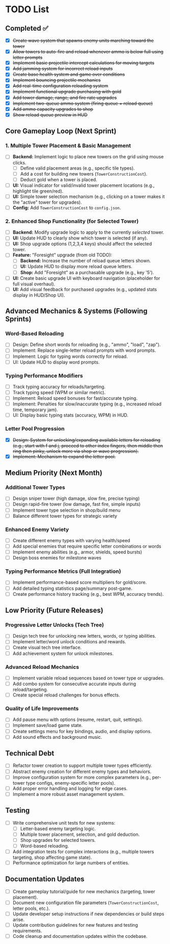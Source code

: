 # TODO List

## Completed ✅

- [x] ~~Create wave system that spawns enemy units marching toward the tower~~
- [x] ~~Allow towers to auto-fire and reload whenever ammo is below full using letter prompts~~
- [x] ~~Implement basic projectile intercept calculations for moving targets~~
- [x] ~~Add jamming system for incorrect reload inputs~~
- [x] ~~Create base health system and game over conditions~~
- [x] ~~Implement bouncing projectile mechanics~~
- [x] ~~Add real-time configuration reloading system~~
- [x] ~~Implement functional upgrade purchasing with gold~~
- [x] ~~Add tower damage, range, and fire rate upgrades~~
- [x] ~~Implement two-queue ammo system (firing queue + reload queue)~~
- [x] ~~Add ammo capacity upgrades to shop~~
- [x] ~~Show reload queue preview in HUD~~

## Core Gameplay Loop (Next Sprint)

### 1. Multiple Tower Placement & Basic Management

- [ ] **Backend:** Implement logic to place new towers on the grid using mouse clicks.
  - [ ] Define valid placement areas (e.g., specific tile types).
  - [ ] Add a cost for building new towers (`TowerConstructionCost`).
  - [ ] Deduct gold when a tower is placed.
- [ ] **UI:** Visual indicator for valid/invalid tower placement locations (e.g., highlight tile green/red).
- [ ] **UI:** Simple tower selection mechanism (e.g., clicking on a tower makes it the "active" tower for upgrades).
- [ ] **Config:** Add `TowerConstructionCost` to `config.json`.

### 2. Enhanced Shop Functionality (for Selected Tower)

- [ ] **Backend:** Modify upgrade logic to apply to the currently *selected* tower.
- [ ] **UI:** Update HUD to clearly show which tower is selected (if any).
- [ ] **UI:** Shop upgrade options (1,2,3,4 keys) should affect the selected tower.
- [ ] **Feature:** "Foresight" upgrade (from old TODO):
  - [ ] **Backend:** Increase the number of reload queue letters shown.
  - [ ] **UI:** Update HUD to display more reload queue letters.
  - [ ] **Shop:** Add "Foresight" as a purchasable upgrade (e.g., key '5').
- [ ] **UI:** Create basic upgrade UI with keyboard navigation (placeholder for full visual overhaul).
- [ ] **UI:** Add visual feedback for purchased upgrades (e.g., updated stats display in HUD/Shop UI).

## Advanced Mechanics & Systems (Following Sprints)

### Word-Based Reloading

- [ ] Design: Define short words for reloading (e.g., "ammo", "load", "zap").
- [ ] Implement: Replace single-letter reload prompts with word prompts.
- [ ] Implement: Logic for typing words correctly for reload.
- [ ] UI: Update HUD to display word prompts.

### Typing Performance Modifiers

- [ ] Track typing accuracy for reloads/targeting.
- [ ] Track typing speed (WPM or similar metric).
- [ ] Implement: Reload speed bonuses for fast/accurate typing.
- [ ] Implement: Penalties for slow/inaccurate typing (e.g., increased reload time, temporary jam).
- [ ] UI: Display basic typing stats (accuracy, WPM) in HUD.

### Letter Pool Progression

- [x] ~~Design: System for unlocking/expanding available letters for reloading (e.g., start with f and j, proceed to other index fingers, then middle then ring then pinky, unlock more via shop or wave progression).~~
- [x] ~~Implement: Mechanism to expand the letter pool.~~

## Medium Priority (Next Month)

### Additional Tower Types

- [ ] Design sniper tower (high damage, slow fire, precise typing)
- [ ] Design rapid-fire tower (low damage, fast fire, simple inputs)
- [ ] Implement tower type selection in shop/build menu
- [ ] Balance different tower types for strategic variety

### Enhanced Enemy Variety

- [ ] Create different enemy types with varying health/speed
- [ ] Add special enemies that require specific letter combinations or words
- [ ] Implement enemy abilities (e.g., armor, shields, speed bursts)
- [ ] Design boss enemies for milestone waves

### Typing Performance Metrics (Full Integration)

- [ ] Implement performance-based score multipliers for gold/score.
- [ ] Add detailed typing statistics page/summary post-game.
- [ ] Create performance history tracking (e.g., best WPM, accuracy trends).

## Low Priority (Future Releases)

### Progressive Letter Unlocks (Tech Tree)

- [ ] Design tech tree for unlocking new letters, words, or typing abilities.
- [ ] Implement letter/word unlock conditions and rewards.
- [ ] Create visual tech tree interface.
- [ ] Add achievement system for unlock milestones.

### Advanced Reload Mechanics

- [ ] Implement variable reload sequences based on tower type or upgrades.
- [ ] Add combo system for consecutive accurate inputs during reload/targeting.
- [ ] Create special reload challenges for bonus effects.

### Quality of Life Improvements

- [ ] Add pause menu with options (resume, restart, quit, settings).
- [ ] Implement save/load game state.
- [ ] Create settings menu for key bindings, audio, and display options.
- [ ] Add sound effects and background music.

## Technical Debt

- [ ] Refactor tower creation to support multiple tower types efficiently.
- [ ] Abstract enemy creation for different enemy types and behaviors.
- [ ] Improve configuration system for more complex parameters (e.g., per-tower type configs, enemy-specific letter pools).
- [ ] Add proper error handling and logging for edge cases.
- [ ] Implement a more robust asset management system.

## Testing

- [ ] Write comprehensive unit tests for new systems:
  - [ ] Letter-based enemy targeting logic.
  - [ ] Multiple tower placement, selection, and gold deduction.
  - [ ] Shop upgrades for selected towers.
  - [ ] Word-based reloading.
- [ ] Add integration tests for complex interactions (e.g., multiple towers targeting, shop affecting game state).
- [ ] Performance optimization for large numbers of entities.

## Documentation Updates

- [ ] Create gameplay tutorial/guide for new mechanics (targeting, tower placement).
- [ ] Document new configuration file parameters (`TowerConstructionCost`, letter pools, etc.).
- [ ] Update developer setup instructions if new dependencies or build steps arise.
- [ ] Update contribution guidelines for new features and testing requirements.
- [ ] Code cleanup and documentation updates within the codebase.
